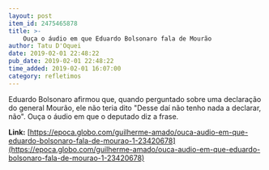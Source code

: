 ```yaml
---
layout: post
item_id: 2475465878
title: >-
    Ouça o áudio em que Eduardo Bolsonaro fala de Mourão
author: Tatu D'Oquei
date: 2019-02-01 22:48:22
pub_date: 2019-02-01 22:48:22
time_added: 2019-02-01 16:07:00
category: refletimos
---
```


Eduardo Bolsonaro afirmou que, quando perguntado sobre uma declaração do general Mourão, ele não teria dito "Desse daí não tenho nada a declarar, não". Ouça o áudio em que o deputado diz a frase.

**Link:** [https://epoca.globo.com/guilherme-amado/ouca-audio-em-que-eduardo-bolsonaro-fala-de-mourao-1-23420678](https://epoca.globo.com/guilherme-amado/ouca-audio-em-que-eduardo-bolsonaro-fala-de-mourao-1-23420678)

